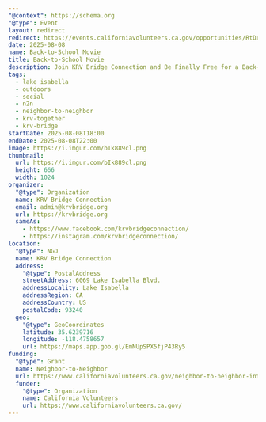```yaml
---
"@context": https://schema.org
"@type": Event
layout: redirect
redirect: https://events.californiavolunteers.ca.gov/opportunities/RtDr64vQWg
date: 2025-08-08
name: Back-to-School Movie
title: Back-to-School Movie
description: Join KRV Bridge Connection and Be Finally Free for a Back-to-School Movie Night! We're showing Inside Out in the community garden on the last Friday of summer vacation. Come early for games, music, and food from local vendors.
tags:
  - lake isabella
  - outdoors
  - social
  - n2n
  - neighbor-to-neighbor
  - krv-together
  - krv-bridge
startDate: 2025-08-08T18:00
endDate: 2025-08-08T22:00
image: https://i.imgur.com/bIk889cl.png
thumbnail:
  url: https://i.imgur.com/bIk889cl.png
  height: 666
  width: 1024
organizer:
  "@type": Organization
  name: KRV Bridge Connection
  email: admin@krvbridge.org
  url: https://krvbridge.org
  sameAs:
    - https://www.facebook.com/krvbridgeconnection/
    - https://instagram.com/krvbridgeconnection/
location:
  "@type": NGO
  name: KRV Bridge Connection
  address:
    "@type": PostalAddress
    streetAddress: 6069 Lake Isabella Blvd.
    addressLocality: Lake Isabella
    addressRegion: CA
    addressCountry: US
    postalCode: 93240
  geo:
    "@type": GeoCoordinates
    latitude: 35.6239716
    longitude: -118.4758657
    url: https://maps.app.goo.gl/EmNUpSPX5fjP43Ry5
funding:
  "@type": Grant
  name: Neighbor-to-Neighbor
  url: https://www.californiavolunteers.ca.gov/neighbor-to-neighbor-interest/
  funder:
    "@type": Organization
    name: California Volunteers
    url: https://www.californiavolunteers.ca.gov/
---
```

